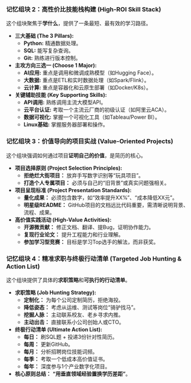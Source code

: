 
### 记忆组块 2：高性价比技能栈构建 (High-ROI Skill Stack)

这个组块聚焦于**学什么**，提供了一条最短、最有效的学习路径。

*   **三大基础 (The 3 Pillars):**
    *   **Python:** 精通数据处理。
    *   **SQL:** 能写复杂查询。
    *   **Git:** 熟练进行版本控制。
*   **主攻方向三选一 (Choose 1 Major):**
    *   **AI应用:** 重点是调用和微调成熟模型（如Hugging Face）。
    *   **大数据:** 重点是ETL和实时数据处理（如Spark/Flink）。
    *   **云计算:** 重点是容器化和云原生部署（如Docker/K8s）。
*   **关键辅助技能 (Key Supporting Skills):**
    *   **API调用:** 熟练调用主流大模型API。
    *   **云平台认证:** 考取一个主流云厂商的初级认证（如阿里云ACA）。
    *   **数据可视化:** 掌握一个可视化工具（如Tableau/Power BI）。
    *   **Linux基础:** 掌握服务器部署和操作。

### 记忆组块 3：价值导向的项目实战 (Value-Oriented Projects)

这个组块强调如何通过项目**证明自己的价值**，是简历的核心。

*   **项目选择原则 (Project Selection Principles):**
    *   **拒绝烂大街项目：** 放弃手写数字识别等“玩具项目”。
    *   **打造个人专属项目：** 必须与自己的“旧背景”或真实问题强相关。
*   **项目呈现标准 (Project Presentation Standards):**
    *   **量化成果：** 必须包含数字，如“效率提升XX%”、“成本降低XX元”。
    *   **明星级README：** GitHub项目的文档远比代码重要，需清晰说明背景、流程、成果。
*   **高价值实践活动 (High-Value Activities):**
    *   **开源微贡献：** 修正文档、翻译、提Bug，证明协作能力。
    *   **复现行业论文：** 提升工程能力和行业理解。
    *   **参加学习型竞赛：** 目标是学习Top选手的解法，而非获奖。

### 记忆组块 4：精准求职与终极行动清单 (Targeted Job Hunting & Action List)

这个组块提供了具体的**求职策略**和**可执行的行动清单**。

*   **求职策略 (Job Hunting Strategy):**
    *   **定制化：** 为每个公司定制简历，拒绝海投。
    *   **降低姿态：** 考虑从运维、测试等岗位“骑驴找马”。
    *   **挖掘人脉：** 主动联系校友、老乡寻求内推。
    *   **主动出击：** 直接联系小公司创始人或CTO。
*   **终极行动清单 (Ultimate Action List):**
    *   **每日：** 刷SQL题 + 投递3份针对性简历。
    *   **每周：** 更新GitHub。
    *   **每月：** 分析招聘岗位技能词频。
    *   **每季：** 考取一个低成本高价值证书。
    *   **每年：** 深度参与1个产业数字化项目。
*   **核心原则总结：** **“用垂直领域经验置换学历差距”**。